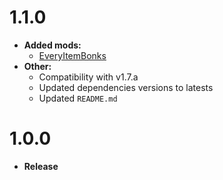 # 1.1.0

- **Added mods:**
  - [EveryItemBonks](https://thunderstore.io/c/peak/p/MusicallyUntalented/EveryItemBonks/)
- **Other:**
  - Compatibility with v1.7.a
  - Updated dependencies versions to latests
  - Updated `README.md`

# 1.0.0

- **Release**
